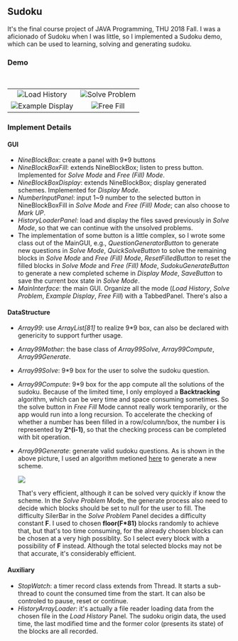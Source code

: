 ## Sudoku

It's the final course project of JAVA Programming, THU 2018 Fall. I was a aficionado of Sudoku when I was little, so I implemented a Sudoku demo, which can be used to learning, solving and generating sudoku.

### Demo

<table>
  <tr>
    <td><center><img src="fig/history.png">Load History</center></td>
    <td><center><img src="fig/solve.png">Solve Problem</center></td>
  </tr>
  <tr>
​    <td><center><img src="fig/display.png">Example Display</center></td>
​    <td><center><img src="fig/free.png">Free Fill</center></td>
  </tr>
</table>

### Implement Details

#### GUI

* *NineBlockBox*: create a panel with 9\*9 buttons
* *NineBlockBoxFill*: extends NineBlockBox; listen to press button. Implemented for *Solve Mode* and *Free (Fill) Mode*.
* *NineBlockBoxDisplay*: extends NineBlockBox; display generated schemes. Implemented for *Display Mode*.
* *NumberInputPanel*: input 1~9 number to the selected button in NineBlockBoxFill in *Solve Mode* and *Free (Fill) Mode*; can also choose to *Mark UP*.
* *HistoryLoaderPanel*: load and display the files saved previously in *Solve Mode*, so that we can continue with the unsolved problems.
* The implementation of some button is a little complex, so I wrote some class out of the MainGUI, e.g., *QuestionGeneratorButton* to generate new questions in *Solve Mode*, *QuickSolveButton* to solve the remaining blocks in *Solve Mode* and *Free (Fill) Mode*, *ResetFilledButton* to reset the filled blocks in *Solve Mode* and *Free (Fill) Mode*, *SudokuGenerateButton* to generate a new completed scheme in *Display Mode*, *SaveButton* to save the current box state in *Solve Mode*.
* *MainInterface*: the main GUI. Organize all the mode (*Load History*, *Solve Problem*, *Example Display*, *Free Fill*) with a TabbedPanel. There's also a 

#### DataStructure

* *Array99*: use *ArrayList[81]* to realize 9\*9 box, can also be declared with genericity to support further usage.

* *Array99Mother*: the base class of *Array99Solve*, *Array99Compute*, *Array99Generate*.

* *Array99Solve*: 9\*9 box for the user to solve the sudoku question.

* *Array99Compute*: 9\*9 box for the app compute all the solutions of the sudoku. Because of the limited time, I only employed a **Backtracking** algorithm, which can be very time and space consuming sometimes. So the solve button in *Free Fill* Mode cannot really work temporarily, or the app would run into a long recursion. To accelerate the checking of whether a number has been filled in a row/column/box, the number **i** is represented by **2^(i-1)**, so that the checking process can be completed with bit operation.

* *Array99Generate*: generate valid sudoku questions. As is shown in the above picture, I used an algorithm metioned [here](https://blog.csdn.net/qq_26822029/article/details/81129701) to generate a new scheme.

   ![](fig/generate.png)

  That's very efficient, although it can be solved very quickly if know the scheme. In the *Solve Problem* Mode, the generate process also need to decide which blocks should be set to null for the user to fill. The difficulty SilerBar in the *Solve Problem* Panel decides a difficulty constant **F**. I used to chosen **floor(F\*81)** blocks randomly to achieve that, but that's too time consuming, for the already chosen blocks can be chosen at a very high possiblity. So I select every block with a possibility of **F** instead. Although the total selected blocks may not be that accurate, it's considerably efficient.

#### Auxiliary

* *StopWatch*: a timer record class extends from Thread. It starts a sub-thread to count the consumed time from the start. It can also be controled to pause, reset or continue.
* *HistoryArrayLoader*: it's actually a file reader loading data from the chosen file in the *Load History* Panel. The sudoku origin data, the used time, the last modified time and the former color (presents its state) of the blocks are all recorded.